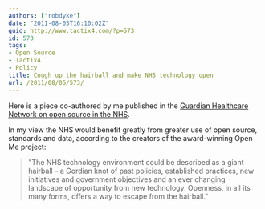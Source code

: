 ```yaml
---
authors: ["robdyke"]
date: "2011-08-05T16:10:02Z"
guid: http://www.tactix4.com/?p=573
id: 573
tags:
- Open Source
- Tactix4
- Policy
title: Cough up the hairball and make NHS technology open
url: /2011/08/05/573/
---
```

Here is a piece co-authored by me published in the [Guardian Healthcare Network on open source in the NHS](http://www.guardian.co.uk/healthcare-network/2011/aug/11/hairball-nhs-technology-open).

In my view the NHS would benefit greatly from greater use of open source, standards and data, according to the creators of the award-winning Open Me project:

> "The NHS technology environment could be described as a giant hairball – a Gordian knot of past policies, established practices, new initiatives and government objectives and an ever changing landscape of opportunity from new technology. Openness, in all its many forms, offers a way to escape from the hairball."